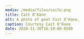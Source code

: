 ```yaml
---
media: /media/files/caito.png
title: Cait O'Kane
alt: A photo of poet Cait O'Kane.
caption: Courtesy Cait O'Kane
date: 2020-11-30T16:19:00-0500
---
```

